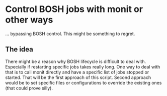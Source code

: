 # Control BOSH jobs with monit or other ways

... bypassing BOSH control. This might be something to regret.

## The idea

There might be a reason why BOSH lifecycle is difficult to deal with. Especially if restarting specific jobs takes really long.
One way to deal with that is to call monit directly and have a specific list of jobs stopped or started. That will be the first approach of this script.
Second approach would be to set specific files or configurations to override the existing ones (that could prove silly).